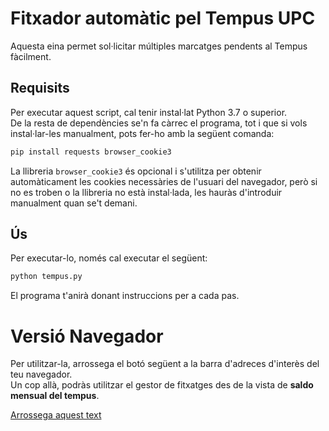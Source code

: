 # Fitxador automàtic pel Tempus UPC

Aquesta eina permet sol·licitar múltiples marcatges pendents al Tempus fàcilment.

## Requisits

Per executar aquest script, cal tenir instal·lat Python 3.7 o superior.  
De la resta de dependències se'n fa càrrec el programa, tot i que si vols instal·lar-les manualment, pots fer-ho amb
la següent comanda:

```bash
pip install requests browser_cookie3
```

La llibreria `browser_cookie3` és opcional i s'utilitza per obtenir automàticament les cookies necessàries de l'usuari 
del navegador, però si no es troben o la llibreria no està instal·lada, les hauràs d'introduir manualment quan se't 
demani.

## Ús

Per executar-lo, només cal executar el següent:

```bash
python tempus.py
```

El programa t'anirà donant instruccions per a cada pas.


# Versió Navegador

Per utilitzar-la, arrossega el botó següent a la barra d'adreces d'interès del teu navegador.  
Un cop allà, podràs utilitzar el gestor de fitxatges des de la vista de **saldo mensual del tempus**.

<a href="javascript: (function() {var buttons={};var new_clocks=[];function delay(seconds){return new Promise(resolve=>setTimeout(resolve,seconds*1000))}function paint_row(row){cells=row.cells;data=cells[0];saldo=cells[cells.length-1].textContent.trim();if(saldo.includes('-')){color='table-danger'}else{color='table-success'}row.classList.add(color)}function getLastCellWithTextIndex(tdElements){let i=0;while(i<tdElements.length&&tdElements[i].innerHTML!==''){i++}return i}function addButtonsToRow(row){let cells=Array.from(row.cells);let date=cells[0].innerText;let lastClock=getLastCellWithTextIndex(cells)+1;if(lastClock>10)return;let clocks=cells.slice(2,lastClock);buttons[date]=[];clocks.forEach((element,index)=>{const icon=document.createElement('i');icon.classList.add('bi','bi-plus-lg','text-success');icon.style.paddingRight='4px';icon.style.display='inline-block';let minHour=index>0?clocks[index-1].textContent:'00:00';let maxHour=index<clocks.length-1?clocks[index].textContent:'24:00';icon.onclick=()=>addClock(row,element,minHour,maxHour);element.insertBefore(icon,element.firstChild);buttons[date].push(icon)})}function addClock(row,nextElement,min_h,max_h){const date=row.cells[0].innerText;let new_clock=document.createElement('input');new_clock.customDate=date;new_clock.type='text';new_clock.classList.add('time','mascara','text-center','form-control');new_clock.style.maxWidth='80px';new_clock.placeholder='Hora';new_clock.autocomplete='off';new_clock.style.display='inline-block';let new_cell=document.createElement('td');new_cell.appendChild(new_clock);const delete_icon=document.createElement('i');delete_icon.classList.add('bi','bi-trash3-fill','text-danger');delete_icon.style.paddingLeft='4px';delete_icon.style.display='inline-block';delete_icon.onclick=()=>removeClock(new_clock,row);new_cell.appendChild(delete_icon);mdtimepicker(new_clock,{is24hour:true,hourPadding:false,minTime:min_h,maxTime:max_h});row.insertBefore(new_cell,nextElement);if(nextElement==row.cells[10])row.cells[10].remove();else row.cells[9].remove();new_clocks.push(new_clock);removeButtons(date);addButtonsToRow(row)}function removeClock(clock,row){mdtimepicker(clock,'destroy');const index=new_clocks.indexOf(clock);if(index>-1){new_clocks.splice(index,1)}clock.parentElement.remove();row.insertBefore(document.createElement('td'),row.cells[9]);removeButtons(clock.customDate);addButtonsToRow(row)}function removeButtons(date){if(buttons.hasOwnProperty(date)){buttons[date].forEach((e)=>e.remove());buttons[date].length=0}}async function clockInRequest(date,hour,reason){console.log(date,hour,reason);const formData=new FormData();formData.set('codiSolicitudMarcatge',reason);formData.set('data',date);formData.set('hora',hour);formData.set('_action_save','Crear');let response=await fetch('https://tempus.upc.edu/RLG/solicitudMarcatges/list',{method:'POST',body:formData,referrer:'https://tempus.upc.edu/RLG/solicitudMarcatges/list',redirect:'manual',});console.log(response);return response.status<400}function openTabWithRequestFilled(date,hour,reason){const url=new URL('https://tempus.upc.edu/RLG/solicitudMarcatges/list');url.searchParams.append('codiSolicitudMarcatge',reason);url.searchParams.append('data',date);url.searchParams.append('hora',hour);window.open(url,'_blank');return true}async function clockIn(){const reason=document.getElementById('codiSolicitudMarcatge').value;for(const clock of new_clocks){if(!clock.value){alert('Tens algun marcatge buit. Comprova-ho i torna a provar.');return}}let confirmation=confirm('Per seguretat, el tempus no permet fer fitxatges des d\'aquesta pàgina.\n'+'Es procedirà a obrir una pàgina nova per cada fitxatge amb les dades ompler-tes per a que el facis tu mateix.\n'+'Assegura\'t de permetre la pàgina obrir finestres emergents abans');if(!confirmation)return;for(const clock of new_clocks){let delete_button=clock.nextSibling;const queue_icon=document.createElement('i');queue_icon.classList.add('bi','bi-hourglass-top','text-warning');queue_icon.style.paddingLeft='4px';queue_icon.style.display='inline-block';delete_button.parentElement.replaceChild(queue_icon,delete_button)}for(const clock of new_clocks){let queue_icon=clock.nextSibling;const working_icon=document.createElement('i');working_icon.classList.add('bi','bi-hourglass-split','text-info');working_icon.style.paddingLeft='4px';working_icon.style.display='inline-block';queue_icon.parentElement.replaceChild(working_icon,queue_icon);const result=openTabWithRequestFilled(clock.customDate,clock.value,reason);if(result){const success_icon=document.createElement('i');success_icon.classList.add('bi','bi-check-lg','text-success');success_icon.style.paddingLeft='4px';success_icon.style.display='inline-block';working_icon.parentElement.replaceChild(success_icon,working_icon)}else{const failure_icon=document.createElement('i');failure_icon.classList.add('bi','bi-x-lg','text-danger');failure_icon.style.paddingLeft='4px';failure_icon.style.display='inline-block';working_icon.parentElement.replaceChild(failure_icon,working_icon)}}}function addConfigMenu(){let old_llegenda=document.getElementsByClassName('llegenda')[0];old_llegenda.classList.remove('llegenda');let new_llegenda=document.createElement('div');new_llegenda.classList.add('llegenda');new_llegenda.style.display='flex';new_llegenda.style.justifyContent='space-between';let options=document.createElement('div');let type_div=document.createElement('div');let label=document.createElement('label');label.for='codiSolicitudMarcatge';label.classList.add('text-left');label.style.marginTop='10px';label.innerText='Tipus d\'incidència';let select=document.createElement('select');select.classList.add('form-select');select.name='codiSolicitudMarcatge';select.style.width='100%';select.title='Selecctionar tipus d\'incidència';select.autocomplete='off';select.id='codiSolicitudMarcatge';options=[[8006,'E/S Fora lloc habitual'],[8010,'E/S Teletreball '],[8002,'Manca de fluid elèctric'],[8004,'Oblit'],[8007,'Pèrdua targeta'],[8001,'Rellotge espatllat'],[8005,'Targeta espatllada'],[8008,'Targeta pendent d\'alta'],];options.forEach(element=>{const[value,text]=element;let new_option=document.createElement('option');new_option.value=value;new_option.innerText=text;select.options.add(new_option)});select.value=8004;type_div.appendChild(label);type_div.appendChild(select);old_llegenda.parentElement.replaceChild(new_llegenda,old_llegenda);new_llegenda.appendChild(old_llegenda);new_llegenda.appendChild(type_div);let clock_button=document.createElement('button');clock_button.classList.add('btn','btn-primary','rounded-pill','btnMarcatgeGreen');clock_button.type='button';clock_button.onclick=clockIn;let clock_content=document.createElement('div');clock_content.style.display='flex';clock_content.style.justifyContent='space-between';clock_content.style.padding='0 15px';let clock_image=document.createElement('img');clock_image.src='../images/icons/computerClock1.svg';clock_image.width='32';clock_image.height='32';clock_image.style.alignContent='flex-end';let clock_text=document.createElement('p');clock_text.classList.add('btn-green-inv-nouMarcatge');clock_text.style.fontSize='22px';clock_text.style.fontWeight='500';clock_text.innerText='Realitzar Marcatges';clock_content.appendChild(clock_image);clock_content.appendChild(clock_text);clock_button.appendChild(clock_content);type_div.appendChild(clock_button)}rows=document.getElementById('tableList').tBodies[0].rows;rows.forEach(addButtonsToRow);addConfigMenu();alert('Recorda comprovar si tens marcatges pendents d\'aprovar.')})();">Arrossega aquest text</a>